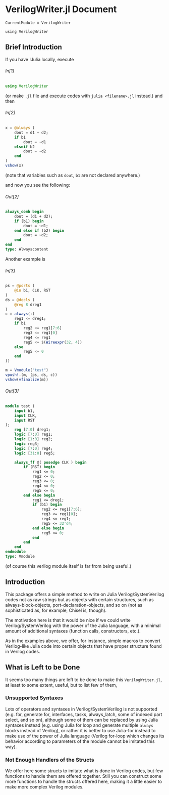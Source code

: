 # VerilogWriter.jl Document
```@meta 
CurrentModule = VerilogWriter
```
```@setup top
using VerilogWriter
```
## Brief Introduction 

If you have IJulia locally, execute
###### In[1]
```Julia
using VerilogWriter
```
(or make `.jl` file and execute codes with `julia <filename>.jl` instead.) and then

###### In[2]
```Julia
x = @always (
    dout = d1 + d2;
    if b1
        dout = ~d1
    elseif b2 
        dout = ~d2
    end
)
vshow(x)
```

(note that variables such as `dout`, `b1` are not declared anywhere.)

and now you see the following:

###### Out[2]
```systemverilog
always_comb begin
    dout = (d1 + d2);
    if (b1) begin
        dout = ~d1;
    end else if (b2) begin
        dout = ~d2;
    end
end
type: Alwayscontent
```

Another example is 
###### In[3]
```Julia
ps = @ports (
    @in b1, CLK, RST
)
ds = @decls (
    @reg 8 dreg1
)
c = always(:(
    reg1 <= dreg1;
    if b1 
        reg2 <= reg1[7:6]
        reg3 <= reg1[0]
        reg4 <= reg1
        reg5 <= $(Wireexpr(32, 4))
    else 
        reg5 <= 0
    end
))

m = Vmodule("test")
vpush!.(m, (ps, ds, c))
vshow(vfinalize(m))
```

###### Out[3]

```systemverilog
module test (
    input b1,
    input CLK,
    input RST
);
    reg [7:0] dreg1;
    logic [7:0] reg1;
    logic [1:0] reg2;
    logic reg3;
    logic [7:0] reg4;
    logic [31:0] reg5;

    always_ff @( posedge CLK ) begin
        if (RST) begin
            reg1 <= 0;
            reg2 <= 0;
            reg3 <= 0;
            reg4 <= 0;
            reg5 <= 0;
        end else begin
            reg1 <= dreg1;
            if (b1) begin
                reg2 <= reg1[7:6];
                reg3 <= reg1[0];
                reg4 <= reg1;
                reg5 <= 32'd4;
            end else begin
                reg5 <= 0;
            end
        end
    end
endmodule
type: Vmodule
```

(of course this verilog module itself is far from being useful.)

## Introduction

This package offers a simple method to write on Julia Verilog/SystemVerilog codes not as raw strings but as objects with certain structures, such as always-block-objects, port-declaration-objects, and so on (not as sophisticated as, for example, Chisel is, though).

The motivation here is that it would be nice if we could write Verilog/SystemVerilog with the power of the Julia language, with a minimal amount of additional syntaxes (function calls, constructors, etc.). 

As in the examples above, we offer, for instance, simple macros to convert Verilog-like Julia code into certain objects that have proper structure found in Verilog codes.

## What is Left to be Done

It seems too many things are left to be done to make this `VerilogWriter.jl`, at least to some extent, useful, but to list few of them, 

### Unsupported Syntaxes
Lots of operators and syntaxes in Verilog/SystemVerilog is not supported (e.g. for, generate for, interfaces, tasks, always_latch, some of indexed part select, and so on), although some of them can be replaced by using Julia syntaxes instead (e.g. using Julia for loop and generate multiple `always` blocks instead of Verilog), or rather it is better to use Julia-for instead to make use of the power of Julia language (Verilog for-loop which changes its behavior according to parameters of the module cannot be imitated this way).

### Not Enough Handlers of the Structs 
We offer here some structs to imitate what is done in Verilog codes, but few functions to handle them are offered together. Still you can construct some more functions to handle the structs offered here, making it a little easier to make more complex Verilog modules.